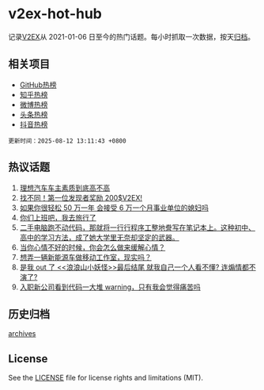 # v2ex-hot-hub

 记录[V2EX](https://www.v2ex.com/)从 2021-01-06 日至今的热门话题。每小时抓取一次数据，按天[归档](archives)。
 
 ## 相关项目

- [GitHub热榜](https://github.com/lonnyzhang423/github-hot-hub)
- [知乎热榜](https://github.com/lonnyzhang423/zhihu-hot-hub)
- [微博热榜](https://github.com/lonnyzhang423/weibo-hot-hub)
- [头条热榜](https://github.com/lonnyzhang423/toutiao-hot-hub)
- [抖音热榜](https://github.com/lonnyzhang423/douyin-hot-hub)


 `更新时间：2025-08-12 13:11:43 +0800`

## 热议话题

1. [理想汽车车主素质到底高不高](https://www.v2ex.com/t/1151724)
1. [找不同！第一位发现者奖励 200$V2EX!](https://www.v2ex.com/t/1151560)
1. [如果你很轻松 50 万一年 会接受 6 万一个月事业单位的媳妇吗](https://www.v2ex.com/t/1151701)
1. [你们上班吧，我去旅行了](https://www.v2ex.com/t/1151725)
1. [二手电脑跑不动代码，那就将一行行程序工整地誊写在笔记本上。这种初中、高中的学习方法，成了她大学里无奈却坚定的武器。](https://www.v2ex.com/t/1151767)
1. [当你心情不好的时候，你会怎么做来缓解心情？](https://www.v2ex.com/t/1151543)
1. [想弄一辆新能源车做移动工作室，现实吗？](https://www.v2ex.com/t/1151742)
1. [是我 out 了 <<浪浪山小妖怪>>最后结尾 就我自己一个人看不懂? 连煽情都不演了?](https://www.v2ex.com/t/1151575)
1. [入职新公司看到代码一大堆 warning，只有我会觉得痛苦吗](https://www.v2ex.com/t/1151594)

## 历史归档

[archives](archives)

## License

See the [LICENSE](LICENSE) file for license rights and limitations (MIT).
